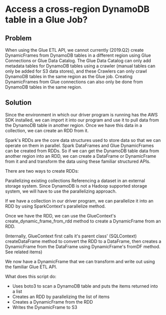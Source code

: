 # Access a cross-region DynamoDB table in a Glue Job? #

## Problem

When using the Glue ETL API, we cannot currently (2019.Q2) create DynamicFrames from DynamoDB tables in a different region using Glue Connections or Glue Data Catalog. The Glue Data Catalog can only add metadata tables for DynamoDB tables using a crawler (manual tables can only be added for S3 data stores), and these Crawlers can only crawl DynamoDB tables in the same region as the Glue job. Creating DynamicFrames from Glue connections can also only be done from DynamoDB tables in the same region.



## Solution

Since the environment in which our driver program is running has the AWS SDK installed, we can import it into our program and use it to pull data from the DynamoDB table in another region.  Once we have this data in a collection, we can create an RDD from it.

Spark's RDDs are the core data structures used to store data so that we can operate on them in parallel. Spark DataFrames and Glue DynamicFrames can be created from RDDs. So if we can get the DynamoDB table data from another region into an RDD, we can create a DataFrame or DynamicFrame from it and and transform the data using these familiar structured APIs.

There are two ways to create RDDs:

Parallelizing existing collections
Referencing a dataset in an external storage system.
Since DynamoDB is not a Hadoop supported storage system, we will have to use the parallelizing approach.

If we have a collection in our driver program, we can parallelize it into an RDD by using SparkContext's parallelize method. 

Once we have the RDD, we can use the GlueContext's create_dynamic_frame_from_rdd method to create a DynamicFrame from an RDD.

(Internally, GlueContext first calls it's parent class' (SQLContext) createDataFrame method to convert the RDD to a DataFrame, then creates a DynamicFrame from the DataFrame using DynamicFrame's fromDF method. See related items)

We now have a DynamicFrame that we can transform and write out using the familiar Glue ETL API.

What does this script do:

- Uses boto3 to scan a DynamoDB table and puts the items returned into a list
- Creates an RDD by parallelizing the list of items
- Creates a DynamicFrame from the RDD
- Writes the DynamicFrame to S3
